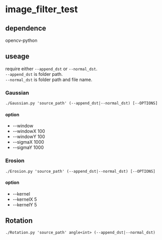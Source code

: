 # image_filter_test
## dependence
opencv-python
## useage
require either `--append_dst` or `--normal_dst`.  
`--append_dst` is folder path.  
`--normal_dst` is folder path and file name.
### Gaussian
`./Gaussian.py 'source_path' (--append_dst|--normal_dst) [--OPTIONS]`
#### option
+ --window
+ --windowX 100
+ --windowY 100
+ --sigmaX 1000
+ --sigmaY 1000
### Erosion
`./Erosion.py 'source_path' (--append_dst|--normal_dst) [--OPTIONS]`
#### option
+ --kernel
+ --kernelX 5
+ --kernelY 5
## Rotation
`./Rotation.py 'source_path' angle<int> (--append_dst|--normal_dst)`
